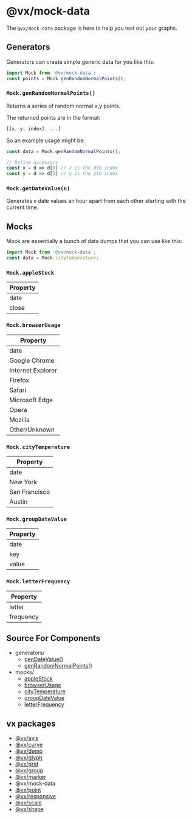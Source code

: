# @vx/mock-data

The `@vx/mock-data` package is here to help you test out your graphs.

## Generators

Generators can create simple generic data for you like this:

``` js
import Mock from '@vx/mock-data';
const points = Mock.genRandomNormalPoints();
```

### `Mock.genRandomNormalPoints()`

Returns a series of random normal x,y points.  

The returned points are in the format:

``` js
[[x, y, index], ...]
```

So an example usage might be:

``` js
const data = Mock.genRandomNormalPoints();

// Define accessors
const x = d => d[0] // x is the 0th index
const y = d => d[1] // y is the 1th index
```

### `Mock.getDateValue(n)`

Generates `n` date values an hour apart from each other starting with the current time.

## Mocks

Mock are essentially a bunch of data dumps that you can use like this:

``` js
import Mock from '@vx/mock-data';
const data = Mock.cityTemperature;
```

### `Mock.appleStock`

| Property |
| -------- |
| date     |
| close    |


### `Mock.browserUsage`

|     Property      |
| ----------------- |
| date              |
| Google Chrome     |
| Internet Explorer |
| Firefox           |
| Safari            |
| Microsoft Edge    |
| Opera             |
| Mozilla           |
| Other/Unknown     |

### `Mock.cityTemperature`

|   Property    |
| ------------- |
| date          |
| New York      |
| San Francisco |
| Austin        |

### `Mock.groupDateValue`

| Property |
| -------- |
| date     |
| key      |
| value    |

### `Mock.letterFrequency`

| Property  |
| --------- |
| letter    |
| frequency |

## Source For Components
+ generators/
  - [genDateValue()](https://github.com/hshoff/vx/blob/master/packages/vx-mock-data/src/generators/genDateValue.js)
  - [genRandomNormalPoints()](https://github.com/hshoff/vx/blob/master/packages/vx-mock-data/src/generators/genRandomNormalPoints.js)
+ mocks/
  - [appleStock](https://github.com/hshoff/vx/blob/master/packages/vx-mock-data/src/mocks/appleStock.js)
  - [browserUsage](https://github.com/hshoff/vx/blob/master/packages/vx-mock-data/src/mocks/browserUsage.js)
  - [cityTemperature](https://github.com/hshoff/vx/blob/master/packages/vx-mock-data/src/mocks/cityTemperature.js)
  - [groupDateValue](https://github.com/hshoff/vx/blob/master/packages/vx-mock-data/src/mocks/groupDateValue.js)
  - [letterFrequency](https://github.com/hshoff/vx/blob/master/packages/vx-mock-data/src/mocks/letterFrequency.js)

## vx packages

- [@vx/axis](https://github.com/hshoff/vx/tree/master/packages/vx-axis)
- [@vx/curve](https://github.com/hshoff/vx/tree/master/packages/vx-curve)
- [@vx/demo](https://github.com/hshoff/vx/tree/master/packages/vx-demo)
- [@vx/glyph](https://github.com/hshoff/vx/tree/master/packages/vx-glyph)
- [@vx/grid](https://github.com/hshoff/vx/tree/master/packages/vx-grid)
- [@vx/group](https://github.com/hshoff/vx/tree/master/packages/vx-group)
- [@vx/marker](https://github.com/hshoff/vx/tree/master/packages/vx-marker)
- @vx/mock-data
- [@vx/point](https://github.com/hshoff/vx/tree/master/packages/vx-point)
- [@vx/responsive](https://github.com/hshoff/vx/tree/master/packages/vx-responsive)
- [@vx/scale](https://github.com/hshoff/vx/tree/master/packages/vx-scale)
- [@vx/shape](https://github.com/hshoff/vx/tree/master/packages/vx-shape)
